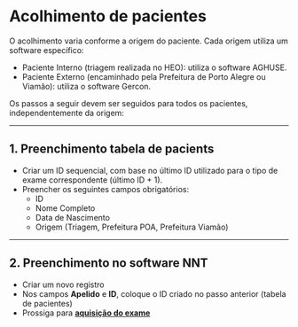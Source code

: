 # Acolhimento de pacientes

O acolhimento varia conforme a origem do paciente. Cada origem utiliza um software específico:

- Paciente Interno (triagem realizada no HEO): utiliza o software AGHUSE.
- Paciente Externo (encaminhado pela Prefeitura de Porto Alegre ou Viamão): utiliza o software Gercon.

Os passos a seguir devem ser seguidos para todos os pacientes, independentemente da origem:

---

## 1. Preenchimento tabela de pacients

- Criar um ID sequencial, com base no último ID utilizado para o tipo de exame correspondente (último ID + 1).
- Preencher os seguintes campos obrigatórios:
  - ID
  - Nome Completo
  - Data de Nascimento
  - Origem (Triagem, Prefeitura POA, Prefeitura Viamão)

---

## 2. Preenchimento no software NNT

- Criar um novo registro
- Nos campos **Apelido** e **ID**, coloque o ID criado no passo anterior (tabela de pacientes)
- Prossiga para **[aquisição do exame](../aquisicao/aquisicao.md)**